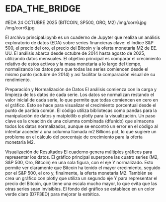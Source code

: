 # EDA_THE_BRIDGE
#EDA 24 OCTUBRE 2025 (BITCOIN, SP500, ORO, M2)
/img/corr6.jpg
/img/corr6.jpg




El archivo principal.ipynb es un cuaderno de Jupyter que realiza un análisis exploratorio de datos (EDA) sobre series financieras clave: el índice S&P 500, el precio del oro, el precio del Bitcoin y la oferta monetaria M2 de EE. UU. El análisis abarca desde octubre de 2014 hasta agosto de 2025, utilizando datos mensuales. El objetivo principal es comparar el crecimiento relativo de estos activos y la masa monetaria a lo largo del tiempo, normalizando los datos para que todas las series comiencen desde el mismo punto (octubre de 2014) y así facilitar la comparación visual de su rendimiento.

Preparación y Normalización de Datos
El análisis comienza con la carga y limpieza de los datos de cada serie. Los datos se normalizan restando el valor inicial de cada serie, lo que permite que todas comiencen en cero en el gráfico. Esto se hace para visualizar el crecimiento porcentual desde el punto de partida común. El código utiliza bibliotecas como pandas para la manipulación de datos y matplotlib o plotly para la visualización. Un paso clave es la creación de una columna combinada (dfunido) que almacena todos los datos normalizados, aunque se encontró un error en el código al intentar acceder a una columna llamada m2 Billions pct, lo que sugiere un problema en el cálculo del porcentaje de crecimiento para la oferta monetaria M2.

Visualización de Resultados
El cuaderno genera múltiples gráficos para representar los datos. El gráfico principal superpone las cuatro series (M2, S&P 500, Oro, Bitcoin) en una sola figura, con el eje Y normalizado. Esto permite ver claramente que Bitcoin ha tenido el mayor crecimiento, seguido por el S&P 500, el oro y, finalmente, la oferta monetaria M2. También se crea un gráfico con plotly que utiliza un segundo eje Y para representar el precio del Bitcoin, que tiene una escala mucho mayor, lo que evita que las otras series sean invisibles. El fondo del gráfico se establece en un color verde claro (D7F3ED) para mejorar la estética.
